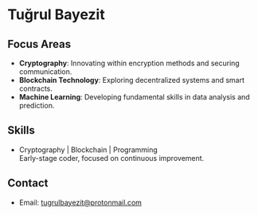 # Tuğrul Bayezit


## Focus Areas

- **Cryptography**: Innovating within encryption methods and securing communication.
- **Blockchain Technology**: Exploring decentralized systems and smart contracts.
- **Machine Learning**: Developing fundamental skills in data analysis and prediction.

## Skills

- Cryptography | Blockchain | Programming  
  Early-stage coder, focused on continuous improvement.

## Contact

- Email: [tugrulbayezit@protonmail.com](mailto:tugrulbayezit@protonmail.com)

